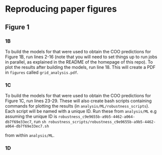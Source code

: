 # Reproducing paper figures
## Figure 1 
### 1B
To build the models for that were used to obtain the COO predictions for Figure 1B, run lines 2-16 (note that you will need to set things up to run jobs in parallel, as explained in the README of the homepage of this repo). To plot the results after building the models, run line 18. This will create a PDF in `figures` called `grid_analysis.pdf`.

### 1C
To build the models for that were used to obtain the COO predictions for Figure 1C, run lines 23-29. These will also create bash scripts containing commands for plotting the results (in `analysis/ML/robustness_scripts`). Each script will be named with a unique ID. Run these from `analysis/ML` e.g assuming the unique ID is `robustness_c9e9655b-a9b5-4462-a064-db7f69e33ec7`, run 
```sh robustness_scripts/robustness_c9e9655b-a9b5-4462-a064-db7f69e33ec7.sh``` 

from within `analysis/ML`. 

### 1D

